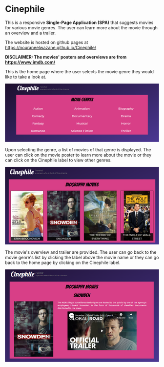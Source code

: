 # Cinephile

This is a responsive **Single-Page Application (SPA)** that suggests movies for various movie genres. The user can learn more about the movie through an overview and a trailer.

The website is hosted on github pages at https://nouraneelwazane.github.io/Cinephile/

**DISCLAIMER: The movies' posters and overviews are from https://www.imdb.com/**

This is the home page where the user selects the movie genre they would like to take a look at.

![](./images/index.PNG)

Upon selecting the genre, a list of movies of that genre is displayed. The user can click on the movie poster to learn more about the movie or they can click on the Cinephile label to view other genres.

![](./images/movies-list.PNG)

The movie's overview and trailer are provided. The user can go back to the movie genre's list by clicking the label above the movie name or they can go back to the home page by clicking on the Cinephile label.

![](./images/movie-description.PNG)